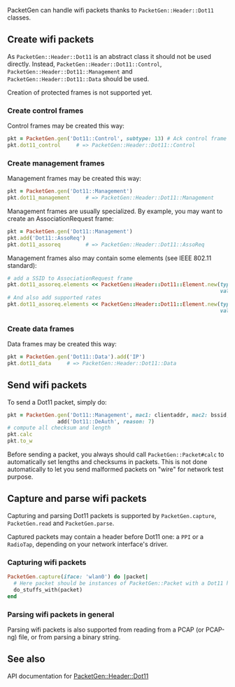 PacketGen can handle wifi packets thanks to `PacketGen::Header::Dot11` classes.

## Create wifi packets

As `PacketGen::Header::Dot11` is an abstract class it should not be used directly.
Instead, `PacketGen::Header::Dot11::Control`, `PacketGen::Header::Dot11::Management` and `PacketGen::Header::Dot11::Data` should be used.

Creation of protected frames is not supported yet.

### Create control frames
Control frames may be created this way:

```ruby
pkt = PacketGen.gen('Dot11::Control', subtype: 13) # Ack control frame
pkt.dot11_control     # => PacketGen::Header::Dot11::Control
```

### Create management frames
Management frames may be created this way:

```ruby
pkt = PacketGen.gen('Dot11::Management')
pkt.dot11_management     # => PacketGen::Header::Dot11::Management
```

Management frames are usually specialized. By example, you may want to create an AssociationRequest frame:

```ruby
pkt = PacketGen.gen('Dot11::Management')
pkt.add('Dot11::AssoReq')
pkt.dot11_assoreq        # => PacketGen::Header::Dot11::AssoReq
```

Management frames also may contain some elements (see IEEE 802.11 standard):

```ruby
# add a SSID to AssociationRequest frame
pkt.dot11_assoreq.elements << PacketGen::Header::Dot11::Element.new(type: 'SSID',
                                                                    value: 'My SSID')
# And also add supported rates
pkt.dot11_assoreq.elements << PacketGen::Header::Dot11::Element.new(type: 'Rates',
                                                                    value: supported_rates)
```

### Create data frames
Data frames may be created this way:

```ruby
pkt = PacketGen.gen('Dot11::Data').add('IP')
pkt.dot11_data     # => PacketGen::Header::Dot11::Data
```

## Send wifi packets

To send a Dot11 packet, simply do:

```ruby
pkt = PacketGen.gen('Dot11::Management', mac1: clientaddr, mac2: bssid, mac3: bssid).
                add('Dot11::DeAuth', reason: 7)
# compute all checksum and length
pkt.calc
pkt.to_w
```
Before sending a packet, you always should call `PacketGen::Packet#calc` to automatically set lengths and checksums in packets. This is not done automatically to let you send malformed packets on "wire" for network test purpose.

## Capture and parse wifi packets

Capturing and parsing Dot11 packets is supported by `PacketGen.capture`, `PacketGen.read` and `PacketGen.parse`.

Captured packets may contain a header before Dot11 one: a `PPI` or a `RadioTap`, depending on your network interface's driver.

### Capturing wifi packets

```ruby
PacketGen.capture(iface: 'wlan0') do |packet|
  # Here packet should be instances of PacketGen::Packet with a Dot11 header
  do_stuffs_with(packet)
end
```
### Parsing wifi packets in general
Parsing wifi packets is also supported from reading from a PCAP (or PCAP-ng) file, or from parsing a binary string.

## See also
API documentation for [PacketGen::Header::Dot11](http://www.rubydoc.info/gems/packetgen/PacketGen/Header/Dot11.html)
